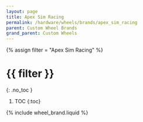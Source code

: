 ```yaml
---
layout: page
title: Apex Sim Racing
permalink: /hardware/wheels/brands/apex_sim_racing
parent: Custom Wheel Brands
grand_parent: Custom Wheels
---
```

{% assign filter = "Apex Sim Racing" %}
# {{ filter }}
{: .no_toc }
1. TOC
{:toc}

{% include wheel_brand.liquid %}

